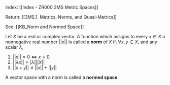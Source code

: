 Index: [[Index - ZR000 3MS Metric Spaces]]

Return: [[3MS.1. Metrics, Norms, and Quasi-Metrics]]

See: [[KB_Norm and Normed Space]]

Let $X$ be a real or complex vector. A function which assigns to every $x\in X$ a nonnegative real number $||x||$ is called a **norm** of $X$ if, $\forall x,y\in X$, and any scalar $\lambda$,

1. $||x||=0~\Leftrightarrow~x=0$
2. $||\lambda x||=|\lambda|||X||$
3. $||x+y||\leq ||x||+||y||$

A vector space with a norm is called a **normed space**.